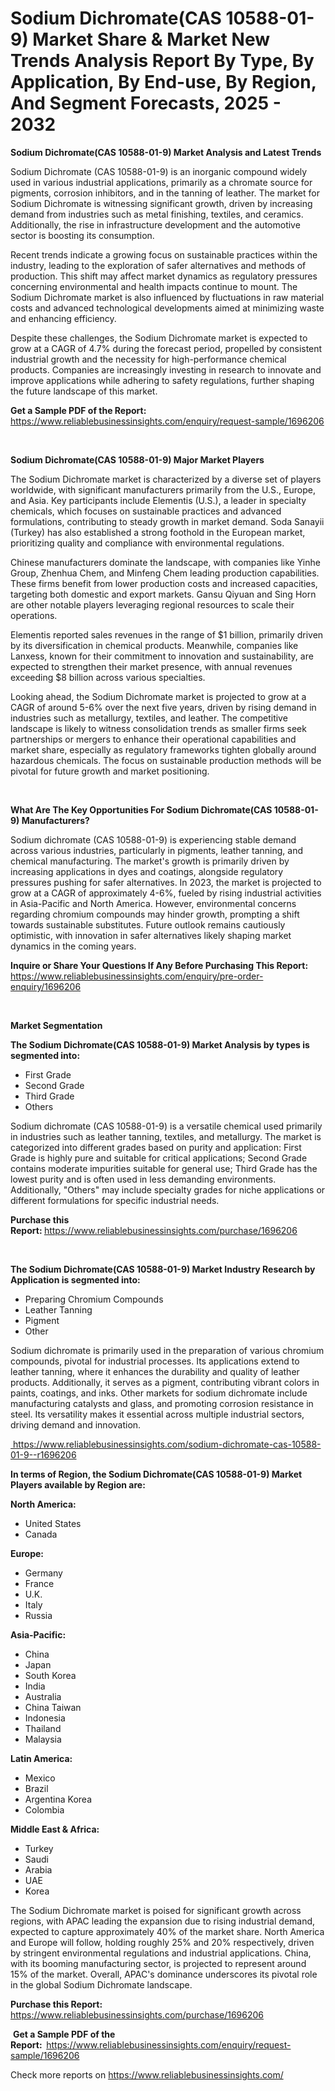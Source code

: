 <p><h1>Sodium Dichromate(CAS 10588-01-9) Market Share & Market New Trends Analysis Report By Type, By Application, By End-use, By Region, And Segment Forecasts, 2025 - 2032</h1></p><p><strong>Sodium Dichromate(CAS 10588-01-9) Market Analysis and Latest Trends</strong></p>
<p><p>Sodium Dichromate (CAS 10588-01-9) is an inorganic compound widely used in various industrial applications, primarily as a chromate source for pigments, corrosion inhibitors, and in the tanning of leather. The market for Sodium Dichromate is witnessing significant growth, driven by increasing demand from industries such as metal finishing, textiles, and ceramics. Additionally, the rise in infrastructure development and the automotive sector is boosting its consumption.</p><p>Recent trends indicate a growing focus on sustainable practices within the industry, leading to the exploration of safer alternatives and methods of production. This shift may affect market dynamics as regulatory pressures concerning environmental and health impacts continue to mount. The Sodium Dichromate market is also influenced by fluctuations in raw material costs and advanced technological developments aimed at minimizing waste and enhancing efficiency.</p><p>Despite these challenges, the Sodium Dichromate market is expected to grow at a CAGR of 4.7% during the forecast period, propelled by consistent industrial growth and the necessity for high-performance chemical products. Companies are increasingly investing in research to innovate and improve applications while adhering to safety regulations, further shaping the future landscape of this market.</p></p>
<p><strong>Get a Sample PDF of the Report:&nbsp;</strong> <a href="https://www.reliablebusinessinsights.com/enquiry/request-sample/1696206?utm_campaign=101&utm_medium=2&utm_source=Github&utm_content=ia&utm_term=08012025&utm_id=sodium-dichromatecas-10588-01-9">https://www.reliablebusinessinsights.com/enquiry/request-sample/1696206</a></p>
<p>&nbsp;</p>
<p><strong>Sodium Dichromate(CAS 10588-01-9) Major Market Players</strong></p>
<p><p>The Sodium Dichromate market is characterized by a diverse set of players worldwide, with significant manufacturers primarily from the U.S., Europe, and Asia. Key participants include Elementis (U.S.), a leader in specialty chemicals, which focuses on sustainable practices and advanced formulations, contributing to steady growth in market demand. Soda Sanayii (Turkey) has also established a strong foothold in the European market, prioritizing quality and compliance with environmental regulations.</p><p>Chinese manufacturers dominate the landscape, with companies like Yinhe Group, Zhenhua Chem, and Minfeng Chem leading production capabilities. These firms benefit from lower production costs and increased capacities, targeting both domestic and export markets. Gansu Qiyuan and Sing Horn are other notable players leveraging regional resources to scale their operations.</p><p>Elementis reported sales revenues in the range of $1 billion, primarily driven by its diversification in chemical products. Meanwhile, companies like Lanxess, known for their commitment to innovation and sustainability, are expected to strengthen their market presence, with annual revenues exceeding $8 billion across various specialties.</p><p>Looking ahead, the Sodium Dichromate market is projected to grow at a CAGR of around 5-6% over the next five years, driven by rising demand in industries such as metallurgy, textiles, and leather. The competitive landscape is likely to witness consolidation trends as smaller firms seek partnerships or mergers to enhance their operational capabilities and market share, especially as regulatory frameworks tighten globally around hazardous chemicals. The focus on sustainable production methods will be pivotal for future growth and market positioning.</p></p>
<p>&nbsp;</p>
<p><strong>What Are The Key Opportunities For Sodium Dichromate(CAS 10588-01-9) Manufacturers?</strong></p>
<p><p>Sodium dichromate (CAS 10588-01-9) is experiencing stable demand across various industries, particularly in pigments, leather tanning, and chemical manufacturing. The market's growth is primarily driven by increasing applications in dyes and coatings, alongside regulatory pressures pushing for safer alternatives. In 2023, the market is projected to grow at a CAGR of approximately 4-6%, fueled by rising industrial activities in Asia-Pacific and North America. However, environmental concerns regarding chromium compounds may hinder growth, prompting a shift towards sustainable substitutes. Future outlook remains cautiously optimistic, with innovation in safer alternatives likely shaping market dynamics in the coming years.</p></p>
<p><strong>Inquire or Share Your Questions If Any Before Purchasing This Report:</strong> <a href="https://www.reliablebusinessinsights.com/enquiry/pre-order-enquiry/1696206?utm_campaign=101&utm_medium=2&utm_source=Github&utm_content=ia&utm_term=08012025&utm_id=sodium-dichromatecas-10588-01-9">https://www.reliablebusinessinsights.com/enquiry/pre-order-enquiry/1696206</a></p>
<p>&nbsp;</p>
<p><strong>Market Segmentation</strong></p>
<p><strong>The Sodium Dichromate(CAS 10588-01-9) Market Analysis by types is segmented into:</strong></p>
<p><ul><li>First Grade</li><li>Second Grade</li><li>Third Grade</li><li>Others</li></ul></p>
<p><p>Sodium dichromate (CAS 10588-01-9) is a versatile chemical used primarily in industries such as leather tanning, textiles, and metallurgy. The market is categorized into different grades based on purity and application: First Grade is highly pure and suitable for critical applications; Second Grade contains moderate impurities suitable for general use; Third Grade has the lowest purity and is often used in less demanding environments. Additionally, "Others" may include specialty grades for niche applications or different formulations for specific industrial needs.</p></p>
<p><strong>Purchase this Report:&nbsp;</strong><a href="https://www.reliablebusinessinsights.com/purchase/1696206?utm_campaign=101&utm_medium=2&utm_source=Github&utm_content=ia&utm_term=08012025&utm_id=sodium-dichromatecas-10588-01-9">https://www.reliablebusinessinsights.com/purchase/1696206</a></p>
<p>&nbsp;</p>
<p><strong>The Sodium Dichromate(CAS 10588-01-9) Market Industry Research by Application is segmented into:</strong></p>
<p><ul><li>Preparing Chromium Compounds</li><li>Leather Tanning</li><li>Pigment</li><li>Other</li></ul></p>
<p><p>Sodium dichromate is primarily used in the preparation of various chromium compounds, pivotal for industrial processes. Its applications extend to leather tanning, where it enhances the durability and quality of leather products. Additionally, it serves as a pigment, contributing vibrant colors in paints, coatings, and inks. Other markets for sodium dichromate include manufacturing catalysts and glass, and promoting corrosion resistance in steel. Its versatility makes it essential across multiple industrial sectors, driving demand and innovation.</p></p>
<p><a href="https://www.reliablebusinessinsights.com/sodium-dichromate-cas-10588-01-9--r1696206?utm_campaign=101&utm_medium=2&utm_source=Github&utm_content=ia&utm_term=08012025&utm_id=sodium-dichromatecas-10588-01-9">&nbsp;https://www.reliablebusinessinsights.com/sodium-dichromate-cas-10588-01-9--r1696206</a></p>
<p><strong>In terms of Region, the Sodium Dichromate(CAS 10588-01-9) Market Players available by Region are:</strong></p>
<p>
    <p> <strong> North America: </strong>
        <ul>
            <li>United States</li>
            <li>Canada</li>
        </ul>
        </p> 
    <p> <strong> Europe: </strong>
        <ul>
            <li>Germany</li>
            <li>France</li>
            <li>U.K.</li>
            <li>Italy</li>
            <li>Russia</li>
        </ul>
        </p> 
    <p> <strong> Asia-Pacific: </strong>
        <ul>
            <li>China</li>
            <li>Japan</li>
            <li>South Korea</li>
            <li>India</li>
            <li>Australia</li>
            <li>China Taiwan</li>
            <li>Indonesia</li>
            <li>Thailand</li>
            <li>Malaysia</li>
        </ul>
        </p> 
    <p> <strong> Latin America: </strong>
        <ul>
            <li>Mexico</li>
            <li>Brazil</li>
            <li>Argentina Korea</li>
            <li>Colombia</li>
        </ul>
        </p> 
    <p> <strong> Middle East & Africa: </strong>
        <ul>
            <li>Turkey</li>
            <li>Saudi</li>
            <li>Arabia</li>
            <li>UAE</li>
            <li>Korea</li>
        </ul>
    </p>
    </p>
<p><p>The Sodium Dichromate market is poised for significant growth across regions, with APAC leading the expansion due to rising industrial demand, expected to capture approximately 40% of the market share. North America and Europe will follow, holding roughly 25% and 20% respectively, driven by stringent environmental regulations and industrial applications. China, with its booming manufacturing sector, is projected to represent around 15% of the market. Overall, APAC's dominance underscores its pivotal role in the global Sodium Dichromate landscape.</p></p>
<p><strong>Purchase this Report: </strong><a href="https://www.reliablebusinessinsights.com/purchase/1696206?utm_campaign=101&utm_medium=2&utm_source=Github&utm_content=ia&utm_term=08012025&utm_id=sodium-dichromatecas-10588-01-9">https://www.reliablebusinessinsights.com/purchase/1696206</a></p>
<p>&nbsp;<strong>Get a Sample PDF of the Report:&nbsp;&nbsp;</strong><a href="https://www.reliablebusinessinsights.com/enquiry/request-sample/1696206?utm_campaign=101&utm_medium=2&utm_source=Github&utm_content=ia&utm_term=08012025&utm_id=sodium-dichromatecas-10588-01-9">https://www.reliablebusinessinsights.com/enquiry/request-sample/1696206</a></p>
<p><strong></strong></p>
<p>Check more reports on <a href="https://www.reliablebusinessinsights.com/?utm_campaign=101&utm_medium=2&utm_source=Github&utm_content=ia&utm_term=08012025&utm_id=sodium-dichromatecas-10588-01-9">https://www.reliablebusinessinsights.com/</a></p>
